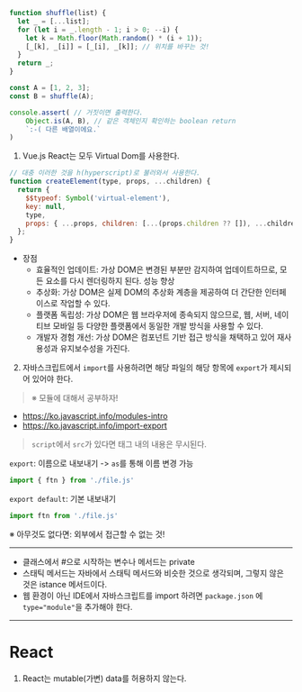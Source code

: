 ```js
function shuffle(list) {
  let _ = [...list];
  for (let i = _.length - 1; i > 0; --i) {
    let k = Math.floor(Math.random() * (i + 1));
    [_[k], _[i]] = [_[i], _[k]]; // 위치를 바꾸는 것!
  }
  return _;
}

const A = [1, 2, 3];
const B = shuffle(A);

console.assert( // 거짓이면 출력한다.
	Object.is(A, B), // 같은 객체인지 확인하는 boolean return
	`:-( 다른 배열이에요.`
)
```

1. Vue.js React는 모두 Virtual Dom를 사용한다.

```js
// 대충 이러한 것을 h(hyperscript)로 불러와서 사용한다.
function createElement(type, props, ...children) {
  return {
    $$typeof: Symbol('virtual-element'),
    key: null,
    type,
    props: { ...props, children: [...(props.children ?? []), ...children] },
  };
}
```

- 장점  
  - 효율적인 업데이트: 가상 DOM은 변경된 부분만 감지하여 업데이트하므로, 모든 요소를 다시 렌더링하지 된다. 성능 향상
  - 추상화: 가상 DOM은 실제 DOM의 추상화 계층을 제공하여 더 간단한 인터페이스로 작업할 수 있다.
  - 플랫폼 독립성: 가상 DOM은 웹 브라우저에 종속되지 않으므로, 웹, 서버, 네이티브 모바일 등 다양한 플랫폼에서 동일한 개발 방식을 사용할 수 있다.
  - 개발자 경험 개선: 가상 DOM은 컴포넌트 기반 접근 방식을 채택하고 있어 재사용성과 유지보수성을 가진다.

2. 자바스크립트에서 `import`를 사용하려면 해당 파일의 해당 항목에 `export`가 제시되어 있어야 한다.  

> ※ 모듈에 대해서 공부하자!  
- <a href="https://ko.javascript.info/modules-intro">https://ko.javascript.info/modules-intro</a>  
- <a href="https://ko.javascript.info/import-export">https://ko.javascript.info/import-export</a>


>  `script`에서 `src`가 있다면 태그 내의 내용은 무시된다.  


`export`: 이름으로 내보내기 -> `as`를 통해 이름 변경 가능    

```js
import { ftn } from './file.js'
```

`export default`: 기본 내보내기  

```js
import ftn from './file.js'
```

※ 아무것도 없다면: 외부에서 접근할 수 없는 것!  

<hr>  

- 클래스에서 #으로 시작하는 변수나 메서드는 private
- 스태틱 메서드는 자바에서 스태틱 메서드와 비슷한 것으로 생각되며, 그렇지 않은 것은 istance 메서드이다.
- 웹 환경이 아닌 IDE에서 자바스크립트를 import 하려면 `package.json` 에 `type="module"`을 추가해야 한다.


<hr>

# React  

1. React는 mutable(가변) data를 허용하지 않는다.  
